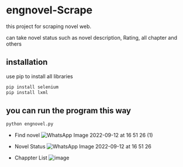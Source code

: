 # engnovel-Scrape
this project for scraping novel web.

can take novel status such as novel description, Rating, all chapter and others


## installation
use pip to install all libraries

```bash
pip install selenium
pip install lxml
```

## you can run the program this way

```bash
python engnovel.py
```

- Find novel
![WhatsApp Image 2022-09-12 at 16 51 26 (1)](https://user-images.githubusercontent.com/63176268/189625539-3f0697b0-c3f1-48c4-bf63-7d9eb5065a99.jpeg)

- Novel Status
![WhatsApp Image 2022-09-12 at 16 51 26](https://user-images.githubusercontent.com/63176268/189625365-319e2732-ba5f-45f8-aac6-02885482e06b.jpeg)

- Chappter List
![image](https://user-images.githubusercontent.com/63176268/189625155-1798d65b-ad0e-4bac-8215-1994be63cee0.png)
